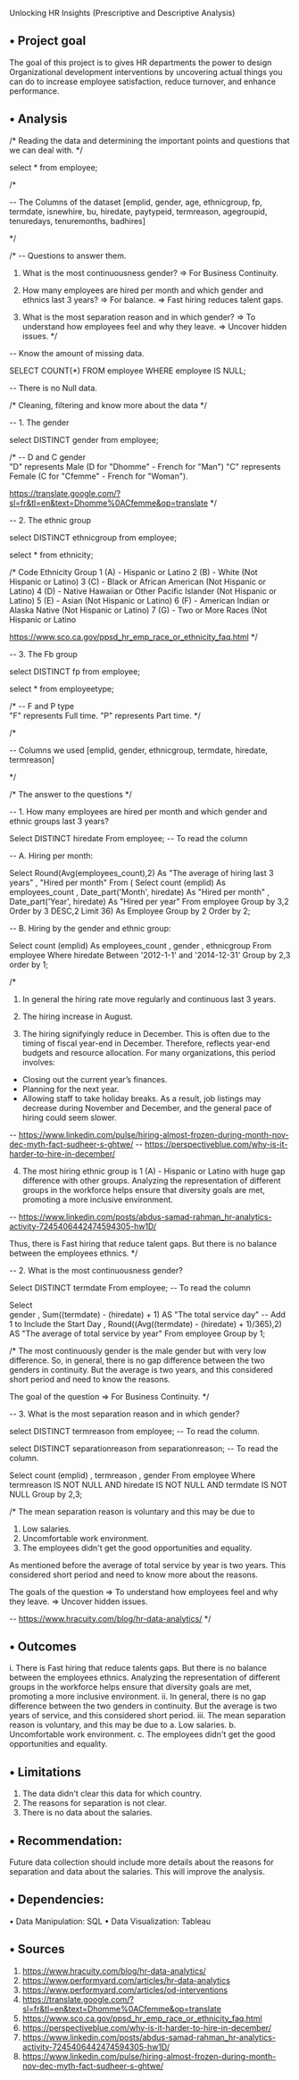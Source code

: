 Unlocking HR Insights
(Prescriptive and Descriptive Analysis)

•	Project goal
--
The goal of this project is to gives HR departments the power to design Organizational development interventions by uncovering actual things you can do to increase employee satisfaction, reduce turnover, and enhance performance.

•	Analysis
--
/* Reading the data and determining the important points and questions that we can deal with. */

select * from employee;

/* 

-- The Columns of the dataset
[emplid, gender, age, ethnicgroup, fp, termdate, isnewhire, bu, hiredate, paytypeid, termreason, agegroupid, tenuredays, tenuremonths, badhires]

*/

/* 
-- Questions to answer them. 

1. What is the most continuousness gender?
=> For Business Continuity.

2. How many employees are hired per month and which gender and ethnics last 3 years?
=> For balance.
=> Fast hiring reduces talent gaps.

3. What is the most separation reason and in which gender?
=> To understand how employees feel and why they leave.
=> Uncover hidden issues.
*/

-- Know the amount of missing data.

SELECT COUNT(*)
FROM employee
WHERE employee IS NULL;

-- There is no Null data.

/* Cleaning, filtering and know more about the data */

-- 1. The gender

select DISTINCT gender from employee;

/* 
-- D and C gender  
"D" represents Male (D for "Dhomme" - French for "Man") 
"C" represents Female (C for "Cfemme" - French for "Woman").

https://translate.google.com/?sl=fr&tl=en&text=Dhomme%0ACfemme&op=translate
*/

-- 2. The ethnic group

select DISTINCT ethnicgroup from employee;

select * from ethnicity;

/*
Code	Ethnicity Group
1 (A) - Hispanic or Latino
2 (B) - White (Not Hispanic or Latino)
3 (C) - Black or African American (Not Hispanic or Latino)
4 (D) - Native Hawaiian or Other Pacific Islander (Not Hispanic or Latino)
5 (E) - Asian (Not Hispanic or Latino)
6 (F) - American Indian or Alaska Native (Not Hispanic or Latino)
7 (G) - Two or More Races (Not Hispanic or Latino

https://www.sco.ca.gov/ppsd_hr_emp_race_or_ethnicity_faq.html
*/

-- 3. The Fb group

select DISTINCT fp from employee;

select * from employeetype;

/* 
-- F and P type  
"F" represents Full time.
"P" represents Part time.
*/

/* 

-- Columns we used
[emplid, gender, ethnicgroup, termdate, hiredate, termreason]

*/

/* The answer to the questions */

-- 1. How many employees are hired per month and which gender and ethnic groups last 3 years?

Select DISTINCT hiredate From employee; -- To read the column

-- A. Hiring per month:

Select Round(Avg(employees_count),2) As "The average of hiring last 3 years"
	, "Hired per month"
From (
Select count (emplid) As employees_count
	, Date_part('Month', hiredate) As "Hired per month"
	, Date_part('Year', hiredate) As "Hired per year"
From employee
Group by 3,2
Order by 3 DESC,2
Limit 36) As Employee
Group by 2
Order by 2;

-- B. Hiring by the gender and ethnic group:

Select count (emplid) As employees_count
	, gender
	, ethnicgroup
From employee
Where hiredate Between '2012-1-1' and '2014-12-31'
Group by 2,3
order by 1;

/* 
1. In general the hiring rate move regularly and continuous last 3 years.
2. The hiring increase in August.

3. The hiring signifyingly reduce in December.
This is often due to the timing of fiscal year-end in December. Therefore, reflects year-end budgets and resource allocation.
For many organizations, this period involves: 
- Closing out the current year’s finances. 
- Planning for the next year.
- Allowing staff to take holiday breaks. 
As a result, job listings may decrease during November and December, and the general pace of hiring could seem slower.

-- https://www.linkedin.com/pulse/hiring-almost-frozen-during-month-nov-dec-myth-fact-sudheer-s-ghtwe/
-- https://perspectiveblue.com/why-is-it-harder-to-hire-in-december/

4. The most hiring ethnic group is 1 (A) - Hispanic or Latino with huge gap difference with other groups.
Analyzing the representation of different groups in the workforce helps ensure that diversity goals are met, promoting a more inclusive environment.

-- https://www.linkedin.com/posts/abdus-samad-rahman_hr-analytics-activity-7245406442474594305-hw1D/

Thus, there is Fast hiring that reduce talent gaps. But there is no balance between the employees ethnics. 
*/

-- 2. What is the most continuousness gender?

Select DISTINCT termdate From employee; -- To read the column

Select  
	  gender
	  , Sum((termdate) - (hiredate) + 1) AS "The total service day" -- Add 1 to Include the Start Day
	  , Round((Avg((termdate) - (hiredate) + 1)/365),2) AS "The average of total service by year"
From employee
Group by 1;

/* 
The most continuously gender is the male gender but with very low difference. So, in general, there is no gap difference between the two genders in continuity. But the average is two years, and this considered short period and need to know the reasons.

The goal of the question => For Business Continuity.
*/

-- 3. What is the most separation reason and in which gender?

select DISTINCT termreason from employee; -- To read the column.

select DISTINCT separationreason from separationreason; -- To read the column.

Select  count (emplid)
	  , termreason
	  , gender
From employee
Where termreason IS NOT NULL
	AND hiredate IS NOT NULL
    AND termdate IS NOT NULL
Group by 2,3;

/*
The mean separation reason is voluntary and this may be due to
1. Low salaries.
2. Uncomfortable work environment.
3. The employees didn't get the good opportunities and equality.

As mentioned before the average of total service by year is two years. This considered short period and need to know more about the reasons.

The goals of the question
=> To understand how employees feel and why they leave.
=> Uncover hidden issues.

-- https://www.hracuity.com/blog/hr-data-analytics/
*/

•	Outcomes
--
i.	There is Fast hiring that reduce talents gaps. But there is no balance between the employees ethnics. Analyzing the representation of different groups in the workforce helps ensure that diversity goals are met, promoting a more inclusive environment.
ii.	In general, there is no gap difference between the two genders in continuity. But the average is two years of service, and this considered short period.
iii.	The mean separation reason is voluntary, and this may be due to
a.	Low salaries.
b.	Uncomfortable work environment.
c.	The employees didn't get the good opportunities and equality.

•	Limitations
--
1.	The data didn't clear this data for which country.
2.	The reasons for separation is not clear.
3.	There is no data about the salaries.
 
•	Recommendation:
--
Future data collection should include more details about the reasons for separation and data about the salaries. This will improve the analysis.

•	Dependencies:
--
•	Data Manipulation: SQL
•	Data Visualization: Tableau

•	Sources
--
1.	https://www.hracuity.com/blog/hr-data-analytics/
2.	https://www.performyard.com/articles/hr-data-analytics
3.	https://www.performyard.com/articles/od-interventions
4.	https://translate.google.com/?sl=fr&tl=en&text=Dhomme%0ACfemme&op=translate
5.	https://www.sco.ca.gov/ppsd_hr_emp_race_or_ethnicity_faq.html
6.	https://perspectiveblue.com/why-is-it-harder-to-hire-in-december/
7.	https://www.linkedin.com/posts/abdus-samad-rahman_hr-analytics-activity-7245406442474594305-hw1D/
8.	https://www.linkedin.com/pulse/hiring-almost-frozen-during-month-nov-dec-myth-fact-sudheer-s-ghtwe/
